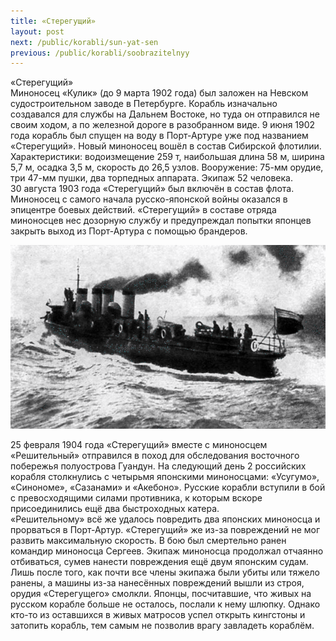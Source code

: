 ```yaml
---
title: «Стерегущий»
layout: post
next: /public/korabli/sun-yat-sen
previous: /public/korabli/soobrazitelnyy
---
```


«Стерегущий»  
Миноносец «Кулик» (до 9 марта 1902 года) был заложен на Невском судостроительном заводе в Петербурге. Корабль изначально создавался для службы на Дальнем Востоке, но туда он отправился не своим ходом, а по железной дороге в разобранном виде. 9 июня 1902 года корабль был спущен на воду в Порт-Артуре уже под названием «Стерегущий». Новый миноносец вошёл в состав Сибирской флотилии. Характеристики: водоизмещение 259 т, наибольшая длина 58 м, ширина 5,7 м, осадка 3,5 м, скорость до 26,5 узлов. Вооружение: 75-мм орудие, три 47-мм пушки, два торпедных аппарата. Экипаж 52 человека.   
30 августа 1903 года «Стерегущий» был включён в состав флота. Миноносец с самого начала русско-японской войны оказался в эпицентре боевых действий. «Стерегущий» в составе отряда миноносцев нес дозорную службу и предупреждал попытки японцев закрыть выход из Порт-Артура с помощью брандеров.   
  

![](/assets/img/Steregushiy.gif)  

  
25 февраля 1904 года «Стерегущий» вместе с миноносцем «Решительный» отправился в поход для обследования восточного побережья полуострова Гуандун. На следующий день 2 российских корабля столкнулись с четырьмя японскими миноносцами: «Усугумо», «Синономе», «Сазанами» и «Акебоно». Русские корабли вступили в бой с превосходящими силами противника, к которым вскоре присоединились ещё два быстроходных катера.  
«Решительному» всё же удалось повредить два японских миноносца и прорваться в Порт-Артур. «Стерегущий» же из-за повреждений не мог развить максимальную скорость. В бою был смертельно ранен командир миноносца Сергеев. Экипаж миноносца продолжал отчаянно отбиваться, сумев нанести повреждения ещё двум японским судам. Лишь после того, как почти все члены экипажа были убиты или тяжело ранены, а машины из-за нанесённых повреждений вышли из строя, орудия «Стерегущего» смолкли. Японцы, посчитавшие, что живых на русском корабле больше не осталось, послали к нему шлюпку. Однако кто-то из оставшихся в живых матросов успел открыть кингстоны и затопить корабль, тем самым не позволив врагу завладеть кораблём.